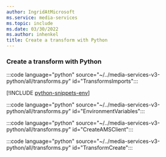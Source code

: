 ```yaml
---
author: IngridAtMicrosoft
ms.service: media-services
ms.topic: include
ms.date: 03/30/2022
ms.author: inhenkel
title: Create a transform with Python
---
```


### Create a transform with Python

:::code language="python" source="~/../media-services-v3-python/all/transforms.py" id="TransformsImports":::

[!INCLUDE [python-snippets-env](python-snippets-env.md)]

:::code language="python" source="~/../media-services-v3-python/all/transforms.py" id="EnvironmentVariables":::

:::code language="python" source="~/../media-services-v3-python/all/transforms.py" id="CreateAMSClient":::

:::code language="python" source="~/../media-services-v3-python/all/transforms.py" id="TransformCreate":::
